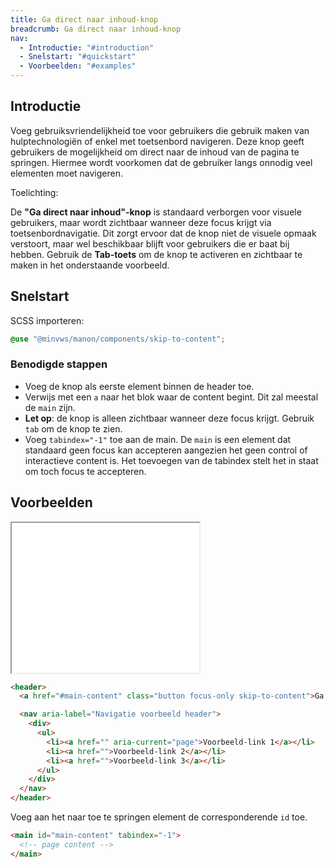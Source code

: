 ```yaml
---
title: Ga direct naar inhoud-knop
breadcrumb: Ga direct naar inhoud-knop
nav:
  - Introductie: "#introduction"
  - Snelstart: "#quickstart"
  - Voorbeelden: "#examples"
---
```


<h2 id="introduction">Introductie</h2>

Voeg gebruiksvriendelijkheid toe voor gebruikers die gebruik maken van
hulptechnologiën of enkel met toetsenbord navigeren. Deze knop geeft gebruikers
de mogelijkheid om direct naar de inhoud van de pagina te springen. Hiermee
wordt voorkomen dat de gebruiker langs onnodig veel elementen moet navigeren.

<div class="explanation" role="group" aria-label="Toelichting">
  <span>Toelichting:</span>
  <p>
    De <strong>"Ga direct naar inhoud"-knop</strong> is standaard verborgen
    voor visuele gebruikers, maar wordt zichtbaar wanneer deze focus krijgt
    via toetsenbordnavigatie. Dit zorgt ervoor dat de knop niet de visuele
    opmaak verstoort, maar wel beschikbaar blijft voor gebruikers die er
    baat bij hebben. Gebruik de <strong>Tab-toets</strong> om de knop te
    activeren en zichtbaar te maken in het onderstaande voorbeeld.
  </p>
</div>

<h2 id="quickstart">Snelstart</h2>

SCSS importeren:

```scss
@use "@minvws/manon/components/skip-to-content";
```

### Benodigde stappen

- Voeg de knop als eerste element binnen de header toe.
- Verwijs met een `a` naar het blok waar de content begint. Dit zal meestal de
  `main` zijn.
- **Let op**: de knop is alleen zichtbaar wanneer deze focus krijgt. Gebruik
  `tab` om de knop te zien.
- Voeg `tabindex="-1"` toe aan de main. De `main` is een element dat standaard
  geen focus kan accepteren aangezien het geen control of interactieve content
  is. Het toevoegen van de tabindex stelt het in staat om toch focus te
  accepteren.

<h2 id="examples">Voorbeelden</h2>

<div class="resize">
  <iframe src="/snippets/skip-to-content" title="Voorbeeld" height="240px"></iframe>
</div>

```html
<header>
  <a href="#main-content" class="button focus-only skip-to-content">Ga direct naar inhoud</a>

  <nav aria-label="Navigatie voorbeeld header">
    <div>
      <ul>
        <li><a href="" aria-current="page">Voorbeeld-link 1</a></li>
        <li><a href="">Voorbeeld-link 2</a></li>
        <li><a href="">Voorbeeld-link 3</a></li>
      </ul>
    </div>
  </nav>
</header>
```

Voeg aan het naar toe te springen element de corresponderende `id` toe.

```html
<main id="main-content" tabindex="-1">
  <!-- page content -->
</main>
```